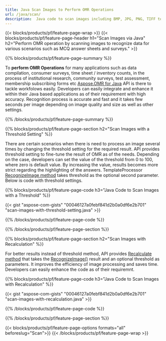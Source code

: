 ```yaml
---
title: Java Scan Images to Perform OMR Operations
url: /java/scan/
description:  Java code to scan images including BMP, JPG, PNG, TIFF to perform OMR operations via Java library.
---
```


{{< blocks/products/pf/feature-page-wrap >}}
{{< blocks/products/pf/feature-page-header h1="Scan Images via Java" h2="Perform OMR operation by scanning images to recognize data for various scenarios such as MCQ answer sheets and surveys." >}}

{{% blocks/products/pf/feature-page-summary %}}

To **perform OMR Operations** for many applications such as data compilation, consumer surveys, time sheet / inventory counts, in the process of institutional research, community surveys, test assessment, membership subscribing forms etc [Aspose.OMR for Java](https://products.aspose.com/omr/java/) API is there to tackle workfolows easily. Developers can easily integrate and enhance it within their Java based applications as of their requirement with high accuracy. Recognition process is accurate and fast and it takes few seconds per image depending on image quality and size as well as other settings. 

{{% /blocks/products/pf/feature-page-summary  %}}

{{% blocks/products/pf/feature-page-section  h2="Scan Images with a Threshold Setting" %}}

There are certain scenarios when there is need to process an image several times by changing the threshold setting for the required result. API provides threshold setting to fine-tune the result of OMR as of the needs. Depending on the case, developers can set the value of the threshold from 0 to 100, where zero is default value. By increasing the value, results becomes more strict regarding the highlighting of the answers. TemplateProcessor [RecognizeImage method](https://apireference.aspose.com/java/omr/com.aspose.omr/TemplateProcessor#recognizeImage-java.lang.String-int-) takes threshold as the optional second parameter. Below is code with threshold settings.

{{% blocks/products/pf/feature-page-code h3="Java Code to Scan Images with a Threshold" %}}

{{< gist "aspose-com-gists" "00046127a0febf841d2b0a0df6e2b701" "scan-images-with-threshold-setting.java" >}}

{{% /blocks/products/pf/feature-page-code  %}}

{{% /blocks/products/pf/feature-page-section %}}


{{% blocks/products/pf/feature-page-section  h2="Scan Images with Recalculation" %}}

For better results instead of threshold method, API provides [Recalculate method](https://apireference.aspose.com/java/omr/com.aspose.omr/TemplateProcessor#recalculate-com.aspose.omr.RecognitionResult-) that takes the [RecognizeImage()](https://apireference.aspose.com/java/omr/com.aspose.omr/TemplateProcessor#recognizeImage-java.lang.String-) result and an optional threshold as parameters. It improves the efficiency of image processing and saves time. Developers can easily enhance the code as of their requiremnt. 

{{% blocks/products/pf/feature-page-code h3="Java Code to Scan Images with Recalculation" %}}

{{< gist "aspose-com-gists" "00046127a0febf841d2b0a0df6e2b701" "scan-images-with-recalculation.java" >}}

{{% /blocks/products/pf/feature-page-code  %}}

{{% /blocks/products/pf/feature-page-section %}}

{{< blocks/products/pf/feature-page-options formats="all" beforeslug="Scan">}}
{{< /blocks/products/pf/feature-page-wrap >}}
